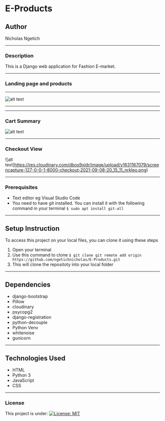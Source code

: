 # E-Products
## Author
Nicholas Ngetich
*****
### Description
This is a Django web application for Fashion E-market.
*****
### Landing page and products
*****
![alt text](https://res.cloudinary.com/dbos9xidr/image/upload/v1631167082/screencapture-127-0-0-1-8000-2021-09-08-20_19_43_sd72r2.png)
*****

*****
### Cart Summary
![alt text](https://res.cloudinary.com/dbos9xidr/image/upload/v1631167079/screencapture-127-0-0-1-8000-order-summary-2021-09-08-20_16_18_cbkshi.png)
*****
### Checkout View
![alt text]https://res.cloudinary.com/dbos9xidr/image/upload/v1631167079/screencapture-127-0-0-1-8000-checkout-2021-09-08-20_15_11_nrkleo.png)
*****
### Prerequisites
* Text editor eg Visual Studio Code
* You need to have git installed. You can install it with the following command in your terminal
`$ sudo apt install git-all`
*****
## Setup Instruction
To access this project on your local files, you can clone it using these steps
1. Open your terminal
1. Use this command to clone `$ git clone git remote add origin https://github.com/ngetichnicholas/E-Products.git`
1. This will clone the repositoty into your local folder
*****
## Dependencies
* django-bootstrap
* Pillow
* cloudinary
* psycopg2
* django-registration
* python-decouple
* Python Venv
* whitenoise
* gunicorn
*****
## Technologies Used
* HTML
* Python 3
* JavaScript
* CSS
******
### License
This project is under:
[![License: MIT](https://img.shields.io/badge/License-MIT-yellow.svg)](/LICENSE)
